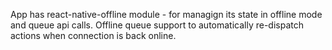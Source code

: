App has react-native-offline module - for managign its state in offline mode and queue api calls. 
Offline queue support to automatically re-dispatch actions when connection is back online.


